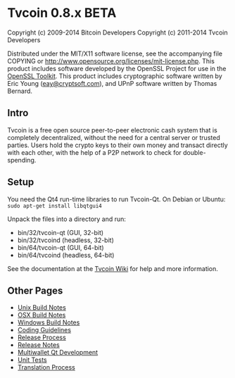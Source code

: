 Tvcoin 0.8.x BETA
====================

Copyright (c) 2009-2014 Bitcoin Developers
Copyright (c) 2011-2014 Tvcoin Developers

Distributed under the MIT/X11 software license, see the accompanying
file COPYING or http://www.opensource.org/licenses/mit-license.php.
This product includes software developed by the OpenSSL Project for use in the [OpenSSL Toolkit](http://www.openssl.org/). This product includes
cryptographic software written by Eric Young ([eay@cryptsoft.com](mailto:eay@cryptsoft.com)), and UPnP software written by Thomas Bernard.


Intro
---------------------
Tvcoin is a free open source peer-to-peer electronic cash system that is
completely decentralized, without the need for a central server or trusted
parties.  Users hold the crypto keys to their own money and transact directly
with each other, with the help of a P2P network to check for double-spending.


Setup
---------------------
You need the Qt4 run-time libraries to run Tvcoin-Qt. On Debian or Ubuntu:
	`sudo apt-get install libqtgui4`

Unpack the files into a directory and run:

- bin/32/tvcoin-qt (GUI, 32-bit)
- bin/32/tvcoind (headless, 32-bit)
- bin/64/tvcoin-qt (GUI, 64-bit)
- bin/64/tvcoind (headless, 64-bit)

See the documentation at the [Tvcoin Wiki](http://tvcoin.info)
for help and more information.


Other Pages
---------------------
- [Unix Build Notes](build-unix.md)
- [OSX Build Notes](build-osx.md)
- [Windows Build Notes](build-msw.md)
- [Coding Guidelines](coding.md)
- [Release Process](release-process.md)
- [Release Notes](release-notes.md)
- [Multiwallet Qt Development](multiwallet-qt.md)
- [Unit Tests](unit-tests.md)
- [Translation Process](translation_process.md)
